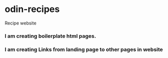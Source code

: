 # odin-recipes
Recipe website
### I am creating boilerplate html pages.
### I am creating Links from landing page to other pages in website
